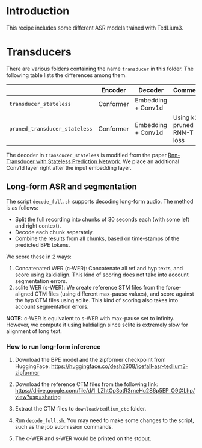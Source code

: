 # Introduction

This recipe includes some different ASR models trained with TedLium3.

# Transducers

There are various folders containing the name `transducer` in this folder.
The following table lists the differences among them.

|                                  | Encoder   | Decoder            | Comment                     |
|----------------------------------|-----------|--------------------|-----------------------------|
| `transducer_stateless`           | Conformer | Embedding + Conv1d |                             |
| `pruned_transducer_stateless`    | Conformer | Embedding + Conv1d | Using k2 pruned RNN-T loss  |                      |

The decoder in `transducer_stateless` is modified from the paper
[Rnn-Transducer with Stateless Prediction Network](https://ieeexplore.ieee.org/document/9054419/).
We place an additional Conv1d layer right after the input embedding layer.

## Long-form ASR and segmentation

The script `decode_full.sh` supports decoding long-form audio. The method is as follows:

* Split the full recording into chunks of 30 seconds each (with some left and right context).
* Decode each chunk separately.
* Combine the results from all chunks, based on time-stamps of the predicted BPE tokens.

We score these in 2 ways:

1. Concatenated WER (c-WER): Concatenate all ref and hyp texts, and score using kaldialign.
    This kind of scoring does not take into account segmentation errors.
2. sclite WER (s-WER): We create reference STM files from the force-aligned CTM files (using different
    max-pause values), and score against the hyp CTM files using sclite. This kind of scoring
    also takes into account segmentation errors. 

**NOTE:** c-WER is equivalent to s-WER with max-pause set to infinity. However, we compute
it using kaldialign since sclite is extremely slow for alignment of long text. 

### How to run long-form inference

1. Download the BPE model and the zipformer checkpoint from HuggingFace:
    <https://huggingface.co/desh2608/icefall-asr-tedlium3-zipformer>

2. Download the reference CTM files from the following link:
    <https://drive.google.com/file/d/1_LZhtOp3otR3rneHu2S6p5EP_O9tXLhp/view?usp=sharing>

3. Extract the CTM files to `download/tedlium_ctc` folder.

4. Run `decode_full.sh`. You may need to make some changes to the script, such as the
    job submission commands.

5. The c-WER and s-WER would be printed on the stdout.